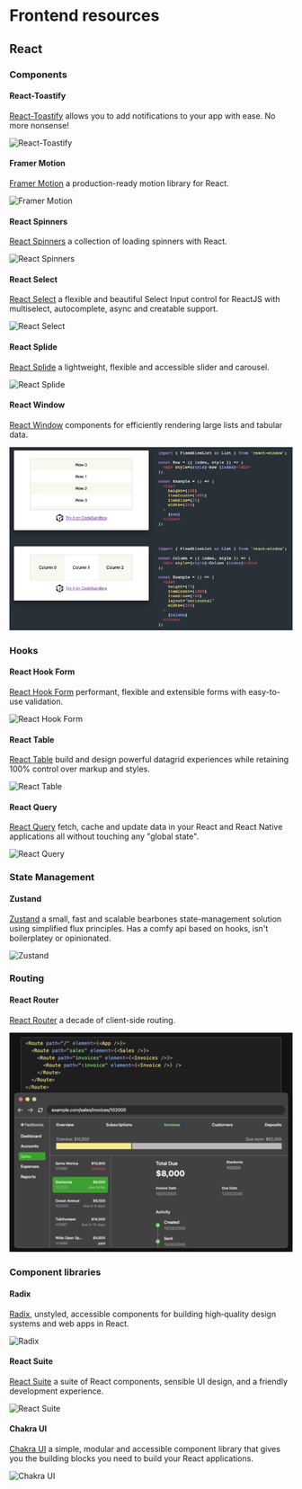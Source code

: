# Frontend resources

## React

### Components

#### React-Toastify

[React-Toastify](https://www.npmjs.com/package/react-toastify?s=03) allows you to add notifications to your app with ease. No more nonsense!

![React-Toastify](https://user-images.githubusercontent.com/5574267/130804494-a9d2d69c-f170-4576-b2e1-0bb7f13dd92d.gif)

#### Framer Motion

[Framer Motion](https://www.framer.com/motion/) a production-ready motion library for React.

![Framer Motion](https://cdn.sanity.io/images/oneb1r22/production/9db4f84fa788f4697ed67984a6955a7cad674292-2520x990.jpg)

#### React Spinners

[React Spinners](https://www.npmjs.com/package/react-spinners) a collection of loading spinners with React.

![React Spinners](https://madewithreact.com/content/images/2017/08/react-spinners.jpg)

#### React Select

[React Select](https://react-select.com/home) a flexible and beautiful Select Input control for ReactJS with multiselect, autocomplete, async and creatable support.

![React Select](https://hidden1.zentica-global.com/wp-content/uploads/2021/03/1615702989_992_React-Dropdown-Select-Tutorial-with-React-select.png)

#### React Splide

[React Splide](https://www.npmjs.com/package/@splidejs/react-splide?s=03) a lightweight, flexible and accessible slider and carousel.

![React Splide](https://user-images.githubusercontent.com/17166252/106288402-605a3e80-621e-11eb-9704-6a88d94180c8.png)

#### React Window

[React Window](https://github.com/bvaughn/react-window) components for efficiently rendering large lists and tabular data.

![React Window](./assets/react-window.png)

### Hooks

#### React Hook Form

[React Hook Form](https://react-hook-form.com/) performant, flexible and extensible forms with easy-to-use validation.

![React Hook Form](https://pbs.twimg.com/media/E8b7A3JXEAUYcCj?format=jpg&name=large)

#### React Table

[React Table](https://react-table.tanstack.com/) build and design powerful datagrid experiences while retaining 100% control over markup and styles.

![React Table](https://madewithnetworkfra.fra1.digitaloceanspaces.com/spatie-space-production/14974/react-table.jpg)

#### React Query

[React Query](https://react-query.tanstack.com/) fetch, cache and update data in your React and React Native applications all without touching any "global state".

![React Query](https://www.freecodecamp.org/news/content/images/2021/04/react-query.gif)

### State Management

#### Zustand

[Zustand](https://www.npmjs.com/package/zustand) a small, fast and scalable bearbones state-management solution using simplified flux principles. Has a comfy api based on hooks, isn't boilerplatey or opinionated.

![Zustand](https://raw.githubusercontent.com/pmndrs/zustand/HEAD/bear.jpg)

### Routing

#### React Router

[React Router](https://reactrouter.com/) a decade of client-side routing.

![React Router](./assets/react-router.png)

### Component libraries

#### Radix

[Radix](https://www.radix-ui.com/), unstyled, accessible components for building high‑quality design systems and web apps in React.

![Radix](https://ph-files.imgix.net/f2e0ca5b-42f2-4623-8889-36423c6ccc10.png?auto=format&auto=compress&codec=mozjpeg&cs=strip)

#### React Suite

[React Suite](https://rsuitejs.com/) a suite of React components, sensible UI design, and a friendly development experience.

![React Suite](https://miro.medium.com/max/1400/0*sHnUIXorUYg6CNJG)

#### Chakra UI

[Chakra UI](https://chakra-ui.com/) a simple, modular and accessible component library that gives you the building blocks you need to build your React applications.

![Chakra UI](https://www.admin-dashboards.com/content/images/2021/09/react-dashboard-purity-chakra-ui.jpg)
